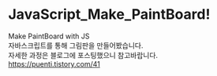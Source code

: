 # JavaScript_Make_PaintBoard!
Make PaintBoard with JS </br>
자바스크립트를 통해 그림판을 만들어봤습니다.</br>
자세한 과정은 블로그에 포스팅했으니 참고바랍니다.</br>
https://puenti.tistory.com/41

